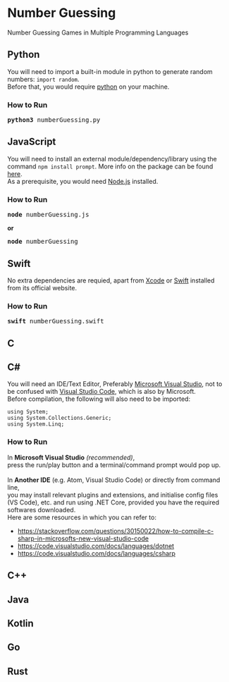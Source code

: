 # Number Guessing
Number Guessing Games in Multiple Programming Languages


## Python
You will need to import a built-in module in python to generate random numbers: `import random`. 
<br>
Before that, you would require [python](https://www.python.org/downloads/) on your machine.
</pre>
### How to Run
<pre>
<b>python3</b> numberGuessing.py
</pre>

## JavaScript
You will need to install an external module/dependency/library using the command `npm install prompt`. More info on the package can be found [here](https://www.npmjs.com/package/prompt).
<br>
As a prerequisite, you would need [Node.js](https://nodejs.org/) installed. 
### How to Run
<pre>
<b>node</b> numberGuessing.js
</pre>
**or**
<pre>
<b>node</b> numberGuessing
</pre>

## Swift
No extra dependencies are requied, apart from [Xcode](https://developer.apple.com/xcode/) or [Swift](https://swift.org/download/) installed from its official website.
### How to Run
<pre>
<b>swift</b> numberGuessing.swift
</pre>

## C

## C#
You will need an IDE/Text Editor, Preferably [Microsoft Visual Studio](https://visualstudio.microsoft.com/), not to be confused with [Visual Studio Code](https://code.visualstudio.com/), which is also by Microsoft.
<br>
Before compilation, the following will also need to be imported:
```
using System;
using System.Collections.Generic;
using System.Linq;
```
### How to Run
In **Microsoft Visual Studio** *(recommended)*,
<br>
press the run/play button and a terminal/command prompt would pop up. 
<br>
<br>
In **Another IDE** (e.g. Atom, Visual Studio Code) or directly from command line,
<br>
you may install relevant plugins and extensions, and initialise config files (VS Code), etc. and run using .NET Core, provided you have the required softwares downloaded.
<br>
Here are some resources in which you can refer to:
- https://stackoverflow.com/questions/30150022/how-to-compile-c-sharp-in-microsofts-new-visual-studio-code
- https://code.visualstudio.com/docs/languages/dotnet
- https://code.visualstudio.com/docs/languages/csharp

## C++

## Java

## Kotlin

## Go

## Rust
